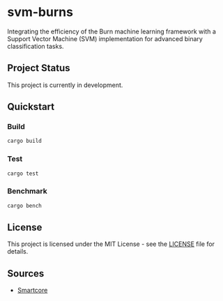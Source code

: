 # svm-burns
Integrating the efficiency of the Burn machine learning framework with a Support Vector Machine (SVM) implementation for advanced binary classification tasks.

## Project Status

This project is currently in development.

## Quickstart

### Build

```bash
cargo build
```

### Test

```bash
cargo test
```

### Benchmark

```bash
cargo bench
```

## License

This project is licensed under the MIT License - see the [LICENSE](LICENSE) file for details.

## Sources

- [Smartcore](https://github.com/smartcorelib/smartcore/blob/development/src/svm/mod.rs)
